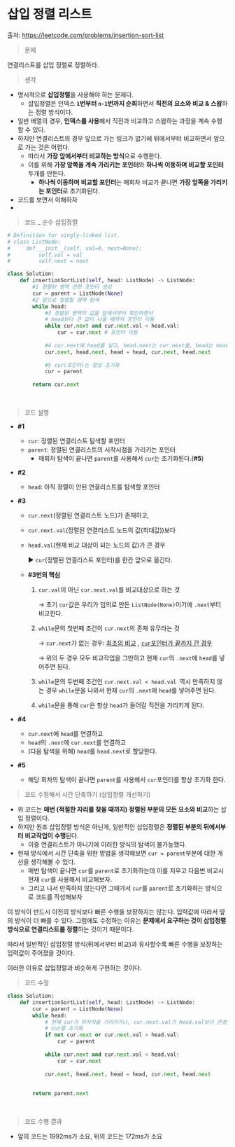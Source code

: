 # 삽입 정렬 리스트

출처: https://leetcode.com/problems/insertion-sort-list   



> 문제

연결리스트를 삽입 정렬로 정렬하라.   



> 생각

* 명시적으로 **삽입정렬**을 사용해야 하는 문제다.
  * 삽입정렬은 인덱스 **`1`번부터 `n-1`번까지 순회**하면서 **직전의 요소와 비교 & 스왑**하는 정렬 방식이다.
* 일반 배열의 경우, **인덱스를 사용**해서 직전과 비교하고 스왑하는 과정을 계속 수행할 수 있다. 
* 하지만 연결리스트의 경우 앞으로 가는 링크가 없기에 뒤에서부터 비교하면서 앞으로 가는 것은 어렵다.
  * 따라서 **가장 앞에서부터 비교하는 방식**으로 수행한다.
  * 이를 위해 **가장 앞쪽을 계속 가리키는 포인터**와 **하나씩 이동하며 비교할 포인터** 두개를 만든다. 
    * **하나씩 이동하며 비교할 포인터**는 매회차 비교가 끝나면 **가장 앞쪽을 가리키는 포인터**로 초기화된다.
* 코드를 보면서 이해하자    
* 



> 코드 _ 순수 삽입정렬

```python
# Definition for singly-linked list.
# class ListNode:
#     def __init__(self, val=0, next=None):
#         self.val = val
#         self.next = next

class Solution:
    def insertionSortList(self, head: ListNode) -> ListNode:
        #1 정렬된 영역 관련 포인터 생성
        cur = parent = ListNode(None)
        #2 앞으로 정렬할 영역 탐색
        while head:
            #3 정렬된 영역의 값을 앞에서부터 확인하면서 
            # head보다 큰 값이 나올 때까지 포인터 이동
            while cur.next and cur.next.val < head.val:
                cur = cur.next # 포인터 이동
            
            #4 cur.next에 head를 넣고, head.next는 cur.next를, head는 head.next로
            cur.next, head.next, head = head, cur.next, head.next
            
            #5 cur(포인터)는 항상 초기화
            cur = parent
        
        return cur.next
```

​    



> 코드 설명

* **#1**

  * `cur`: 정렬된 연결리스트 탐색할 포인터
  * `parent`: 정렬된 연결리스트의 시작시점을 가리키는 포인터
    * 매회차 탐색이 끝나면 `parent`를 사용해서 `cur`는 초기화된다.(**#5**)

* **#2**

  * `head`: 아직 정렬이 안된 연결리스트를 탐색할 포인터

* **#3**

  * `cur.next`(정렬된 연결리스트 노드)가 존재하고, 

  * `cur.next.val`(정렬된 연결리스트 노드의 값(최대값))보다

  * `head.val`(현재 비교 대상이 되는 노드의 값)가 큰 경우

    ▶ `cur`(정렬된 연결리스트 포인터)를 한칸 앞으로 옮긴다.

  * **#3번의 핵심**

    1. `cur.val`이 아닌 `cur.next.val`를 비교대상으로 하는 것

       → 초기 `cur`값은 우리가 임의로 만든 `ListNode(None)`이기에 `.next`부터 비교한다.

    2. `while`문의 첫번째 조건이 `cur.next`의 존재 유무라는 것

       → `cur.next`가 없는 경우: <u>최초의 비교</u> , <u>`cur`포인터가 끝까지 간 경우</u>

       → 위의 두 경우 모두 비교작업을 그만하고 현재 `cur`의 `.next`에 `head`를 넣어주면 된다. 

    3. `while`문의 두번째 조건인 `cur.next.val < head.val `역시 만족하지 않는 경우 `while`문을 나와서 
       현재 `cur`의 `.next`에 `head`를 넣어주면 된다.

    4. `while`문을 통해 `cur`은 항상 `head`가 들어갈 직전을 가리키게 된다. 

* **#4**

  * `cur.next`에 `head`를 연결하고 
  * `head`의 `.next`에 `cur.next`를 연결하고
  * (다음 탐색을 위해) `head`를 `head.next`로 할당한다.

* **#5**

  * 해당 회차의 탐색이 끝나면 `parent`를 사용해서 `cur`포인터를 항상  초기화 한다.     





> 코드 수정해서 시간 단축하기 (삽입정렬 개선하기)

* 위 코드는 **매번 (적절한 자리를 찾을 때까지) 정렬된 부분의 모든 요소와 비교**하는 삽입 정렬이다. 
* 하지만 원조 삽입정렬 방식은 아닌게, 일반적인 삽입정렬은 **정렬된 부분의 뒤에서부터 비교작업이 수행**된다. 
  * 이중 연결리스트가 아니기에 이러한 방식의 탐색이 불가능했다. 
* 현재 방식에서 시간 단축을 위한 방법을 생각해보면 `cur = parent`부분에 대한 개선을 생각해볼 수 있다. 
  * 매번 탐색이 끝나면 `cur`를 `parent`로 초기화하는데 이를 지우고 다음번 비교시 현재 `cur`를 사용해서 비교해보자.
  * 그리고 나서 만족하지 않는다면 그때가서 `cur`를 `parent`로 초기화하는 방식으로 코드를 작성해보자



이 방식이 반드시 이전의 방식보다 빠른 수행을 보장하지는 않는다. 입력값에 따라서 앞의 방식이 더 빠를 수 있다. 그럼에도 수정하는 이유는 **문제에서 요구하는 것이 삽입정렬 방식으로 연결리스트를 정렬**하는 것이기 때문이다. 

따라서 일반적인 삽입정렬 방식(뒤에서부터 비교)과 유사할수록 빠른 수행을 보장하는 입력값이 주어졌을 것이다. 

이러한 이유로 삽입정렬과 비슷하게 구현하는 것이다.     





> 코드 수정

```python
class Solution:
    def insertionSortList(self, head: ListNode) -> ListNode:
        cur = parent = ListNode(None)
        while head:
            # 현재 cur가 마지막을 가리키거나, cur.next.val가 head.val보다 큰경우
            # cur를 초기화
            if not cur.next or cur.next.val > head.val:
                cur = parent
                
            while cur.next and cur.next.val < head.val:
                cur = cur.next 
            
            cur.next, head.next, head = head, cur.next, head.next
            
        
        return parent.next
```

​    



> 코드 수행 결과

* 앞의 코드는 1992ms가 소요, 뒤의 코드는 172ms가 소요